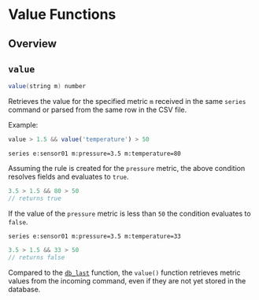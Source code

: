 # Value Functions

## Overview

## `value`

```java
value(string m) number
```

Retrieves the value for the specified metric `m` received in the same `series` command or parsed from the same row in the CSV file.

Example:

```javascript
value > 1.5 && value('temperature') > 50
```

```ls
series e:sensor01 m:pressure=3.5 m:temperature=80
```

Assuming the rule is created for the `pressure` metric, the above condition resolves fields and evaluates to `true`.

```javascript
3.5 > 1.5 && 80 > 50
// returns true
```

If the value of the `pressure` metric is less than `50` the condition evaluates to `false`.

```ls
series e:sensor01 m:pressure=3.5 m:temperature=33
```

```javascript
3.5 > 1.5 && 33 > 50
// returns false
```

Compared to the [`db_last`](functions-series.md) function, the `value()` function retrieves metric values from the incoming command, even if they are not yet stored in the database.
